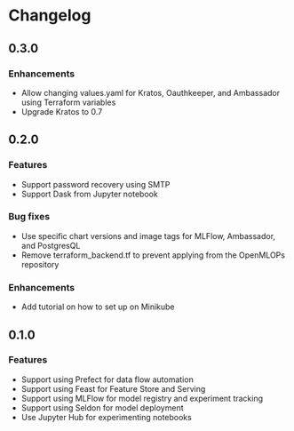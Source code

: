 # Changelog

## 0.3.0

### Enhancements
- Allow changing values.yaml for Kratos, Oauthkeeper, and Ambassador using Terraform variables
- Upgrade Kratos to 0.7

## 0.2.0

### Features
- Support password recovery using SMTP
- Support Dask from Jupyter notebook

### Bug fixes
- Use specific chart versions and image tags for MLFlow, Ambassador, and PostgresQL
- Remove terraform_backend.tf to prevent applying from the OpenMLOPs repository

### Enhancements
- Add tutorial on how to set up on Minikube

## 0.1.0

### Features
- Support using Prefect for data flow automation
- Support using Feast for Feature Store and Serving
- Support using MLFlow for model registry and experiment tracking 
- Support using Seldon for model deployment
- Use Jupyter Hub for experimenting notebooks 

